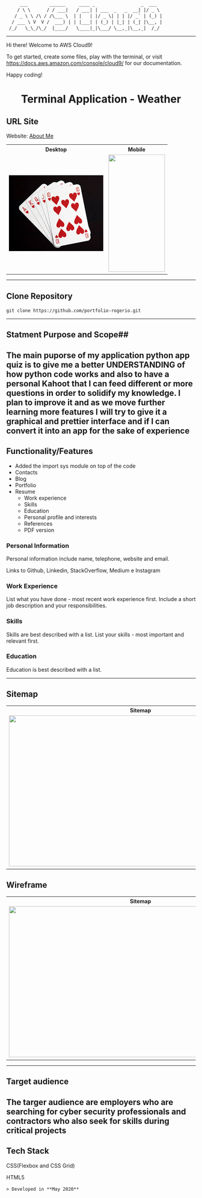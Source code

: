          ___        ______     ____ _                 _  ___  
        / \ \      / / ___|   / ___| | ___  _   _  __| |/ _ \ 
       / _ \ \ /\ / /\___ \  | |   | |/ _ \| | | |/ _` | (_) |
      / ___ \ V  V /  ___) | | |___| | (_) | |_| | (_| |\__, |
     /_/   \_\_/\_/  |____/   \____|_|\___/ \__,_|\__,_|  /_/ 
 ----------------------------------------------------------------- 


Hi there! Welcome to AWS Cloud9!

To get started, create some files, play with the terminal,
or visit https://docs.aws.amazon.com/console/cloud9/ for our documentation.

Happy coding!


<p align="center">
  <h1 align="center">Terminal Application - Weather</h1>
</p>

## URL Site ##
Website:
  <a href="index.html">About Me</a>

<table>
  <tr>
    <th>Desktop</th>
    <th>Mobile</th>
  </tr>
  <tr>
    <td>
        <img src="docs/baralho.jpg"/>
    </td>
    <td>
        <img src="Docs/aboutme-mobile.png" width="150" height="311"/>
    </td>
  </tr>
</table>

---

## Clone Repository ##
```
git clone https://github.com/portfolio-rogerio.git
```
---

## Statment Purpose and Scope##
  The main puporse of my application python app quiz is to give me a better UNDERSTANDING of how python code works and also to have a personal Kahoot that I can feed different or more questions in order to solidify my knowledge. I plan to improve it and as we move further learning more features I will try to give it a graphical and prettier interface and if I can convert it into an app for the sake of experience
---

## Functionality/Features ##
- Added the import sys module on top of the code 
- Contacts
- Blog
- Portfolio
- Resume
  - Work experience
  - Skills
  - Education
  - Personal profile and interests
  - References
  - PDF version

### Personal Information ###
<p>Personal information include name, telephone, website and email.</p>
<p>Links to Github, Linkedin, StackOverflow, Medium e Instagram</p>

### Work Experience ###
List what you have done - most recent work experience first.
Include a short job description and your responsibilities.

### Skills ###
Skills are best described with a list.
List your skills - most important and relevant first.

### Education ###
Education is best described with a list.

 ---

## Sitemap ##
<table>
  <tr>
    <th>Sitemap</th>
  </tr>
  <tr>
    <td>
        <img src="Docs/sitemap.jpg" width="700" height="400"/>
    </td>
  </tr>
</table>



## Wireframe ##
<table>
  <tr>
    <th>Sitemap</th>
  </tr>
  <tr>
    <td>
        <img src="Docs/Figma_portfolioWireframe.jpeg" width="700" height="400"/>
    </td>
  </tr>
</table>

 ---

## Target audience ##
 
The targer audience are employers who are searching for cyber security professionals and contractors who also seek for skills during critical projects
---

## Tech Stack ##
<p>
  CSS(Flexbox and CSS Grid)
</p>
<p>
  HTML5
</p>

```
> Developed in **May 2020**
